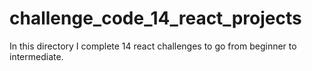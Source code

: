 # challenge_code_14_react_projects
In this directory I complete 14 react challenges to go from beginner to intermediate.
